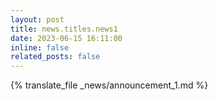 ```yaml
---
layout: post
title: news.titles.news1
date: 2023-06-15 16:11:00
inline: false
related_posts: false
---
```

{% translate_file _news/announcement_1.md %}
